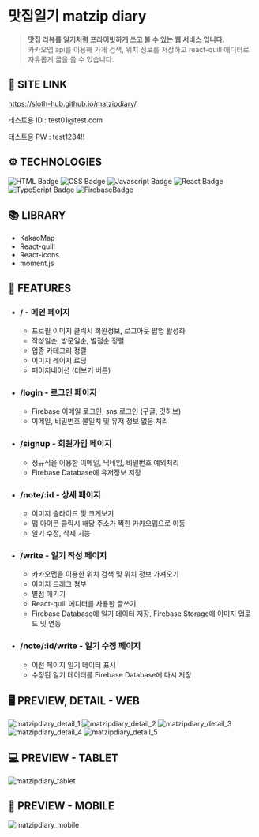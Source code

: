 # 맛집일기 matzip diary

> **맛집 리뷰를 일기처럼 프라이빗하게 쓰고 볼 수 있는 웹 서비스 입니다.** <br>
카카오맵 api를 이용해 가게 검색, 위치 정보를 저장하고 react-quill 에디터로 자유롭게 글을 쓸 수 있습니다.

## 🔗 **SITE LINK**
https://sloth-hub.github.io/matzipdiary/

<p>테스트용 ID : test01@test.com</p>

테스트용 PW : test1234!!

## ⚙ **TECHNOLOGIES**

![HTML Badge](https://img.shields.io/badge/html5-E34F26?style=for-the-badge&logo=html5&logoColor=white)
![CSS Badge](https://img.shields.io/badge/css3-1572B6?style=for-the-badge&logo=css3&logoColor=white)
![Javascript Badge](https://img.shields.io/badge/javascript-F7DF1E?style=for-the-badge&logo=javascript&logoColor=black)
![React Badge](https://img.shields.io/badge/react-61DAFB?style=for-the-badge&logo=react&logoColor=black)
![TypeScript Badge](https://img.shields.io/badge/typescript-3178C6?style=for-the-badge&logo=typescript&logoColor=black)
![FirebaseBadge](https://img.shields.io/badge/firebase-FFCA28?style=for-the-badge&logo=firebase&logoColor=white)

## 📚 **LIBRARY**
- KakaoMap
- React-quill
- React-icons
- moment.js

## 📄 **FEATURES**

- ### / - 메인 페이지
    - 프로필 이미지 클릭시 회원정보, 로그아웃 팝업 활성화
    - 작성일순, 방문일순, 별점순 정렬
    - 업종 카테고리 정렬
    - 이미지 레이지 로딩
    - 페이지네이션 (더보기 버튼)

- ### /login - 로그인 페이지
  - Firebase 이메일 로그인, sns 로그인 (구글, 깃허브)
  - 이메일, 비밀번호 불일치 및 유저 정보 없음 처리

- ### /signup - 회원가입 페이지
  - 정규식을 이용한 이메일, 닉네임, 비밀번호 예외처리
  - Firebase Database에 유저정보 저장

- ### /note/:id - 상세 페이지
  - 이미지 슬라이드 및 크게보기
  - 맵 아이콘 클릭시 해당 주소가 찍힌 카카오맵으로 이동
  - 일기 수정, 삭제 기능

- ### /write - 일기 작성 페이지
  - 카카오맵을 이용한 위치 검색 및 위치 정보 가져오기
  - 이미지 드래그 첨부
  - 별점 매기기
  - React-quill 에디터를 사용한 글쓰기
  - Firebase Database에 일기 데이터 저장, Firebase Storage에 이미지 업로드 및 연동

- ### /note/:id/write - 일기 수정 페이지
  - 이전 페이지 일기 데이터 표시
  - 수정된 일기 데이터를 Firebase Database에 다시 저장

## 🖥 PREVIEW, DETAIL - **WEB**

![matzipdiary_detail_1](https://github.com/user-attachments/assets/5e5cb55a-7c79-42d3-9a18-7aa816566d4b)
![matzipdiary_detail_2](https://github.com/user-attachments/assets/d8abfc86-fc77-4fb2-a4e0-18101e772d12)
![matzipdiary_detail_3](https://github.com/user-attachments/assets/c7a23ad1-c058-48aa-93fb-4ff735231eb5)
![matzipdiary_detail_4](https://github.com/user-attachments/assets/604ad417-b058-4aac-aa80-80c1b8abbdee)
![matzipdiary_detail_5](https://github.com/user-attachments/assets/166b1d11-a869-4beb-8796-70d3f26647f3)

## 💻 PREVIEW - **TABLET**
![matzipdiary_tablet](https://github.com/user-attachments/assets/d28e35fd-9857-4d09-bdef-281322d3ff85)

## 📱 PREVIEW - **MOBILE**
![matzipdiary_mobile](https://github.com/user-attachments/assets/03b2d132-3396-4944-9fa5-36c49564b4bd)

